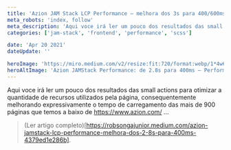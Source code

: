 ```yaml
---
title: 'Azion JAM Stack LCP Performance — melhora dos 3s para 400/600ms'
meta_robots: 'index, follow'
meta_description: 'Aqui voce irá ler um pouco dos resultados das small actions para otimizar a quantidade de recursos utilizados pela página, consequentemente melhorando expressivamente o tempo de carregamento das mais de 900 páginas...'
categories: ['jam-stack', 'frontend', 'performance', 'scss']

date: 'Apr 20 2021'
dateUpdate: ''

heroImage: 'https://miro.medium.com/v2/resize:fit:720/format:webp/1*4w6vE0EojI-fSxK7SYNrIw.png'
heroAltImage: 'Azion JAMStack Performance: de 2.8s para 400ms — Performance Banner'
---
```


Aqui voce irá ler um pouco dos resultados das small actions para otimizar a quantidade de recursos utilizados pela página, consequentemente melhorando expressivamente o tempo de carregamento das mais de 900 páginas que temos a baixo de https://www.azion.com/ ...

> (Ler artigo completo)[https://robsongajunior.medium.com/azion-jamstack-lcp-performance-melhora-dos-2-8s-para-400ms-4379ed1e286b].
